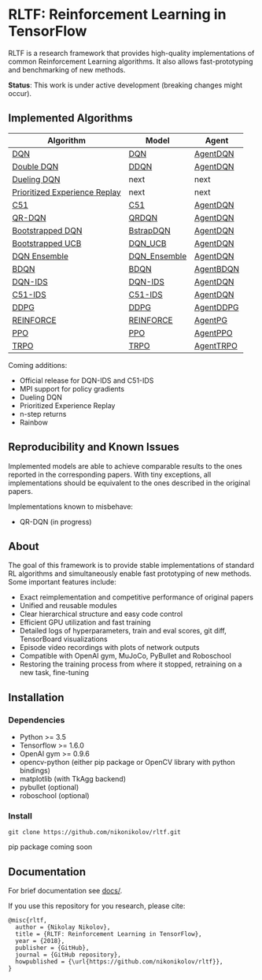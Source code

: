 # RLTF: Reinforcement Learning in TensorFlow
RLTF is a research framework that provides high-quality implementations of common Reinforcement Learning algorithms. It also allows fast-prototyping and benchmarking of new methods.

**Status**: This work is under active development (breaking changes might occur).

## Implemented Algorithms

| Algorithm                                                 | Model                                           | Agent                                  |
| ---                                                       | ---                                             | ---                                    |
| [DQN](https://www.nature.com/articles/nature14236)        | [DQN](rltf/models/dqn.py)                       | [AgentDQN](rltf/agents/dqn_agent.py)   |
| [Double DQN](https://arxiv.org/abs/1509.06461)            | [DDQN](rltf/models/ddqn.py)                     | [AgentDQN](rltf/agents/dqn_agent.py)   |
| [Dueling DQN](https://arxiv.org/abs/1511.06581)           | next                                            | next                                   |
| [Prioritized Experience Replay](https://arxiv.org/abs/1511.05952) | next                                    | next                                   |
| [C51](https://arxiv.org/abs/1707.06887)                   | [C51](rltf/models/c51.py)                       | [AgentDQN](rltf/agents/dqn_agent.py)   |
| [QR-DQN](https://arxiv.org/abs/1710.10044)                | [QRDQN](rltf/models/qr_dqn.py)                  | [AgentDQN](rltf/agents/dqn_agent.py)   |
| [Bootstrapped DQN](https://arxiv.org/pdf/1602.04621.pdf)  | [BstrapDQN](rltf/models/bstrap_dqn.py)          | [AgentDQN](rltf/agents/dqn_agent.py)   |
| [Bootstrapped UCB](https://arxiv.org/pdf/1706.01502.pdf)  | [DQN_UCB](rltf/models/dqn_ucb.py)               | [AgentDQN](rltf/agents/dqn_agent.py)   |
| [DQN Ensemble](https://arxiv.org/pdf/1706.01502.pdf)      | [DQN_Ensemble](rltf/models/dqn_ensemble.py)     | [AgentDQN](rltf/agents/dqn_agent.py)   |
| [BDQN](https://arxiv.org/abs/1802.04412)                  | [BDQN](rltf/models/bdqn.py)                     | [AgentBDQN](rltf/agents/dqn_agent.py)  |
| [DQN-IDS](https://arxiv.org/abs/1812.07544)               | [DQN-IDS](rltf/models/bstrap_dqn.py)            | [AgentDQN](rltf/agents/dqn_agent.py)   |
| [C51-IDS](https://arxiv.org/abs/1812.07544)               | [C51-IDS](rltf/models/c51_ids.py)               | [AgentDQN](rltf/agents/dqn_agent.py)   |
| [DDPG](https://arxiv.org/abs/1509.02971)                  | [DDPG](rltf/models/ddpg.py)                     | [AgentDDPG](rltf/agents/ddpg_agent.py) |
| [REINFORCE](http://www-anw.cs.umass.edu/~barto/courses/cs687/williams92simple.pdf) | [REINFORCE](rltf/models/reinforce.py)           | [AgentPG](rltf/agents/pg_agent.py)     |
| [PPO](https://arxiv.org/abs/1707.06347)                   | [PPO](rltf/models/ppo.py)                       | [AgentPPO](rltf/agents/ppo_agent.py)   |
| [TRPO](https://arxiv.org/abs/1502.05477)                  | [TRPO](rltf/models/trpo.py)                     | [AgentTRPO](rltf/agents/trpo_agent.py) |


Coming additions:
 - Official release for DQN-IDS and C51-IDS
 - MPI support for policy gradients
 - Dueling DQN
 - Prioritized Experience Replay
 - n-step returns
 - Rainbow


## Reproducibility and Known Issues
Implemented models are able to achieve comparable results to the ones reported
in the corresponding papers. With tiny exceptions, all implementations should be
equivalent to the ones described in the original papers.

Implementations known to misbehave:
- QR-DQN (in progress)


## About

The goal of this framework is to provide stable implementations of standard
RL algorithms and simultaneously enable fast prototyping of new methods.
Some important features include:
- Exact reimplementation and competitive performance of original papers
- Unified and reusable modules
- Clear hierarchical structure and easy code control
- Efficient GPU utilization and fast training
- Detailed logs of hyperparameters, train and eval scores, git diff, TensorBoard visualizations
- Episode video recordings with plots of network outputs
- Compatible with OpenAI gym, MuJoCo, PyBullet and Roboschool
- Restoring the training process from where it stopped, retraining on a new task, fine-tuning


## Installation

### Dependencies
- Python >= 3.5
- Tensorflow >= 1.6.0
- OpenAI gym >= 0.9.6
- opencv-python (either pip package or OpenCV library with python bindings)
- matplotlib (with TkAgg backend)
- pybullet (optional)
- roboschool (optional)

### Install
```
git clone https://github.com/nikonikolov/rltf.git
```
pip package coming soon

## Documentation
For brief documentation see [docs/](docs/).

If you use this repository for you research, please cite:
```
@misc{rltf,
  author = {Nikolay Nikolov},
  title = {RLTF: Reinforcement Learning in TensorFlow},
  year = {2018},
  publisher = {GitHub},
  journal = {GitHub repository},
  howpublished = {\url{https://github.com/nikonikolov/rltf}},
}
```
